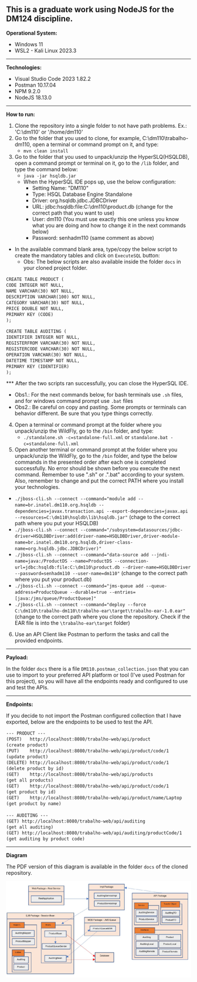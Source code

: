 ## This is a graduate work using NodeJS for the DM124 discipline.

**Operational System:**

- Windows 11
- WSL2 - Kali Linux 2023.3

---

**Technologies:**

- Visual Studio Code 2023 1.82.2
- Postman 10.17.04
- NPM 9.2.0
- NodeJS 18.13.0

---


**How to run:**

1. Clone the repository into a single folder to not have path problems. Ex.: 'C:\dm110' or '/home/dm110'
2. Go to the folder that you used to clone, for example, C:\dm110\trabalho-dm110, open a terminal or command prompt on it, and type:
   - `mvn clean install`
3. Go to the folder that you used to unpack/unzip the HyperSLQ(HSQLDB), open a command prompt or terminal on it, go to the `/lib` folder, and type the command below:
   - `java -jar hsqldb.jar` 
   - When the HyperSQL IDE pops up, use the below configuration:
     - Setting Name: "DM110"
     - Type: HSQL Database Engine Standalone
     - Driver: org.hsqldb.jdbc.JDBCDriver
     - URL: jdbc:hsqldb:file:C:\dm110\product.db (change for the correct path that you want to use)
     - User: dm110 (You must use exactly this one unless you know what you are doing and how to change it in the next commands below)
     - Password: senhadm110 (same comment as above)
- In the available command blank area, type/copy the below script to create the mandatory tables and click on `ExecuteSQL` button:
  - Obs: The below scripts are also available inside the folder `docs` in your cloned project folder.
```
CREATE TABLE PRODUCT (
CODE INTEGER NOT NULL,
NAME VARCHAR(30) NOT NULL,
DESCRIPTION VARCHAR(100) NOT NULL,
CATEGORY VARCHAR(30) NOT NULL,
PRICE DOUBLE NOT NULL,
PRIMARY KEY (CODE)
);
```
```
CREATE TABLE AUDITING (
IDENTIFIER INTEGER NOT NULL,
REGISTERFROM VARCHAR(30) NOT NULL,
REGISTERCODE VARCHAR(30) NOT NULL,
OPERATION VARCHAR(30) NOT NULL,
DATETIME TIMESTAMP NOT NULL,
PRIMARY KEY (IDENTIFIER)
);
```
*** After the two scripts ran successfully, you can close the HyperSQL IDE.

- Obs1.: For the next commands below, for bash terminals use `.sh` files, and for windows command prompt use `.bat` files
- Obs2.: Be careful on copy and pasting. Some prompts or terminals can behavior different. Be sure that you type things correctly.
4. Open a terminal or command prompt at the folder where you unpack/unzip the WildFly, go to the `/bin` folder, and type:  
   - `./standalone.sh -c=standalone-full.xml` or `standalone.bat -c=standalone-full.xml` 
5. Open another terminal or command prompt at the folder where you unpack/unzip the WildFly, go to the `/bin` folder, and type the below commands in the presented order after each one is completed successfully. No error should be shown before you execute the next command. Remember to use ".sh" or .".bat" according to your system. Also, remember to change and put the correct PATH where you install your technologies.
- `./jboss-cli.sh --connect --command="module add --name=br.inatel.dm110.org.hsqldb --dependencies=javax.transaction.api --export-dependencies=javax.api --resources=C:\dm110\hsqldb\lib\hsqldb.jar"` (chage to the correct path where you put your HSQLDB)
- `./jboss-cli.sh --connect --command="/subsystem=datasources/jdbc-driver=HSQLDBDriver:add(driver-name=HSQLDBDriver,driver-module-name=br.inatel.dm110.org.hsqldb,driver-class-name=org.hsqldb.jdbc.JDBCDriver)"`
- `./jboss-cli.sh --connect --command="data-source add --jndi-name=java:/ProductDS --name=ProductDS --connection-url=jdbc:hsqldb:file:C:\dm110\product.db --driver-name=HSQLDBDriver --password=senhadm110 --user-name=dm110"` (change to the correct path where you put your product.db)
- `./jboss-cli.sh --connect --command="jms-queue add --queue-address=ProductQueue --durable=true --entries=[java:/jms/queue/ProductQueue]"` 
- `./jboss-cli.sh --connect --command="deploy --force C:\dm110\trabalho-dm110\trabalho-ear\target\trabalho-ear-1.0.ear"` (change to the correct path where you clone the repository. Check if the EAR file is into the `\trabalho-ear\target` folder)

6. Use an API Client like Postman to perform the tasks and call the provided endpoints. 

---

**Payload:**

In the folder `docs` there is a file `DM110.postman_collection.json` that you can use to import to your preferred API platform or tool (I've used Postman for this project), so you will have all the endpoints ready and configured to use and test the APIs.

---

**Endpoints:**

If you decide to not import the Postman configured collection that I have exported, below are the endpoints to be used to test the API.

```
--- PRODUCT ---
(POST)   http://localhost:8080/trabalho-web/api/product             (create product)
(PUT)    http://localhost:8080/trabalho-web/api/product/code/1      (update product)
(DELETE) http://localhost:8080/trabalho-web/api/product/code/1      (delete product by id)
(GET)    http://localhost:8080/trabalho-web/api/products            (get all products)
(GET)    http://localhost:8080/trabalho-web/api/product/code/1      (get product by id)
(GET)    http://localhost:8080/trabalho-web/api/product/name/Laptop (get product by name)

--- AUDITING ---
(GET) http://localhost:8080/trabalho-web/api/auditing               (get all auditing)
(GET) http://localhost:8080/trabalho-web/api/auditing/productCode/1 (get auditing by product code)
```

---

**Diagram**

The PDF version of this diagram is available in the folder `docs` of the cloned repository.

![alt text](https://github.com/CarvalhoMarcelo/trabalho-dm110/blob/master/docs/diagrama_dm110.png)

